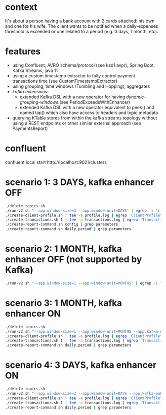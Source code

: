 # context
It's about a person having a bank account with 2 cards attached: his own and one for his wife. The client wants to be notified when a daily-expenses threshold is exceeded or one related to a period (e.g. 3 days, 1 month, etc).
# features
- using Confluent, AVRO schema/protocol (see ksd1.avpr), Spring Boot, Kafka Streams, java 11
- using a custom timestamp extractor to fully control payment transactions time (see CustomTimestampExtractor)
- using grouping, time windows (Tumbling and Hopping), aggregates
- *kafka extensions*:
    - extended Kafka DSL with a new operator for having *dynamic-grouping-windows* (see PeriodExceedsWithEnhancer)
    - extended Kafka DSL with a new operator equivalent to peek() and named tap() which also have access to headers and topic metadata  
- querying KTable stores from within the kafka streams topology without using a REST endpoints or other similar external approach (see PaymentsReport)
# confluent
confluent local start
http://localhost:9021/clusters
# scenario 1: 3 DAYS, kafka enhancer OFF
```bash
./delete-topics.sh
./run-v2.sh "--app.window-size=3 --app.window-unit=DAYS" | egrep -i "client1|Notification:|Overdue:|Limit:|ERROR[^s]|totals:|Configuration:|spring profiles|app version|windowSize|windowUnit|enhancements"  
./create-client-profile.sh | tee -a profile.log | egrep 'ClientProfile\(|client1'
./create-transactions.sh 1 | tee -a transactions.log | egrep 'Transaction\(|client1'
./create-report-command.sh config | grep parameters
./create-report-command.sh daily,period | grep parameters
```
# scenario 2: 1 MONTH, kafka enhancer OFF (not supported by Kafka)
```bash
./run-v2.sh "--app.window-size=1 --app.window-unit=MONTHS" | egrep -i "error|UnsupportedTemporalTypeException|Unit must not have an estimated duration"
```
# scenario 3: 1 MONTH, kafka enhancer ON
```bash
./delete-topics.sh
./run-v2.sh "--app.window-size=1 --app.window-unit=MONTHS --app.kafka-enhanced=true" | egrep -i "client1|Notification:|Overdue:|Limit:|ERROR[^s]|totals:|Configuration:|spring profiles|app version|windowSize|windowUnit|enhancements" 
./create-client-profile.sh | tee -a profile.log | egrep 'ClientProfile\(|client1'
./create-transactions.sh 1 | tee -a transactions.log | egrep 'Transaction\(|client1'
./create-report-command.sh daily,period | grep parameters
```
# scenario 4: 3 DAYS, kafka enhancer ON
```bash
./delete-topics.sh
./run-v2.sh "--app.window-size=3 --app.window-unit=DAYS --app.kafka-enhanced=true" | egrep -i "client1|Notification:|Overdue:|Limit:|ERROR[^s]|totals:|Configuration:|spring profiles|app version|windowSize|windowUnit|enhancements"  
./create-client-profile.sh | tee -a profile.log | egrep 'ClientProfile\(|client1'
./create-transactions.sh 1 | tee -a transactions.log | egrep 'Transaction\(|client1'
./create-report-command.sh daily,period | grep parameters
```
